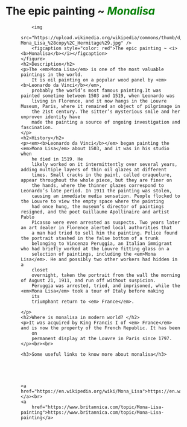 <!DOCTYPE html>
<html lang="en">

<head>
    <meta charset="UTF-8">
    <meta http-equiv="X-UA-Compatible" content="IE=edge">
    <meta name="viewport" content="width=device-width, initial-scale=1.0">
    <title>Monalisa</title>
    <link rel="icon" type="image/x-icon"
        href="https://upload.wikimedia.org/wikipedia/commons/thumb/d/d5/Mona_Lisa_%28copy%2C_Hermitage%29.jpg/224px-Mona_Lisa_%28copy%2C_Hermitage%29.jpg"
        </head>

<body>
    <h1>The epic painting ~ <i style="color: green">Monalisa</i></h1>
    <figure>

        <img
            src="https://upload.wikimedia.org/wikipedia/commons/thumb/d/d5/Mona_Lisa_%28copy%2C_Hermitage%29.jpg/224px-Mona_Lisa_%28copy%2C_Hermitage%29.jpg" />
        <figcaption style="color: red">The epic painting ~ <i><b>Monalisa</b></i></figcaption>
    </figure>
    <h2>Description</h2>
    <p>The <em>Mona Lisa</em> is one of the most valuable paintings in the world.
        It is oil painting on a popular wood panel by <em><b>Leonardo da Vinci</b></em>,
        probably the world’s most famous painting.It was painted sometime between 1503 and 1519, when Leonardo was
        living in Florence, and it now hangs in the Louvre Museum, Paris, where it remained an object of pilgrimage in
        the 21st century. The sitter’s mysterious smile and her unproven identity have
        made the painting a source of ongoing investigation and fascination.
    </p>
    <h2>History</h2>
    <p><em><b>Leonardo da Vinci</b></em> began painting the <em>Mona Lisa</em> about 1503, and it was in his studio when
        he died in 1519. He
        likely worked on it intermittently over several years, adding multiple layers of thin oil glazes at different
        times. Small cracks in the paint, called craquelure, appear throughout the whole piece, but they are finer on
        the hands, where the thinner glazes correspond to Leonardo’s late period. In 1911 the painting was stolen,
        causing an immediate media sensation. People flocked to the Louvre to view the empty space where the painting
        had once hung, the museum’s director of paintings resigned, and the poet Guillaume Apollinaire and artist Pablo
        Picasso were even arrested as suspects. Two years later an art dealer in Florence alerted local authorities that
        a man had tried to sell him the painting. Police found the portrait stashed in the false bottom of a trunk
        belonging to Vincenzo Peruggia, an Italian immigrant who had briefly worked at the Louvre fitting glass on a
        selection of paintings, including the <em>Mona Lisa</em>. He and possibly two other workers had hidden in a
        closet
        overnight, taken the portrait from the wall the morning of August 21, 1911, and run off without suspicion.
        Peruggia was arrested, tried, and imprisoned, while the <em>Mona Lisa</em> took a tour of Italy before making
        its
        triumphant return to <em> France</em>.

    </p>
    <h2>Where is monalisa in modern world? </h2>
    <p>It was acquired by King Francis I of <em> France</em> and is now the property of the French Republic. It has been
        on
        permanent display at the Louvre in Paris since 1797.</p><br><br>

    <h3>Some useful links to know more about monalisa</h3>





    <a href="https://en.wikipedia.org/wiki/Mona_Lisa">https://en.wikipedia.org/wiki/Mona_Lisa
    </a><br>
    <a
        href="https://www.britannica.com/topic/Mona-Lisa-painting">https://www.britannica.com/topic/Mona-Lisa-painting</a>


</body>

</html>
